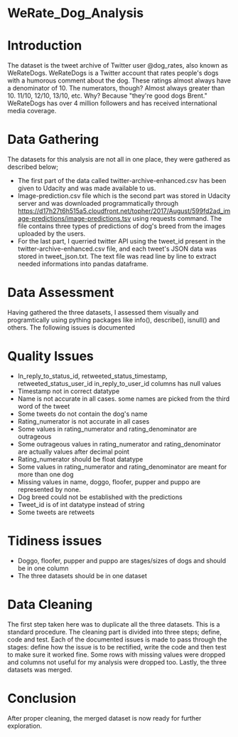 # WeRate_Dog_Analysis
# Introduction
The dataset is the tweet archive of Twitter user @dog_rates, also known as WeRateDogs. WeRateDogs is a Twitter account that rates people's dogs with a humorous comment about the dog. These ratings almost always have a denominator of 10. The numerators, though? Almost always greater than 10. 11/10, 12/10, 13/10, etc. Why? Because "they're good dogs Brent." WeRateDogs has over 4 million followers and has received international media coverage.
# Data Gathering
The datasets for this analysis are not all in one place, they were gathered as described below;

- The first part of the data called twitter-archive-enhanced.csv has been given to Udacity and was made available to us.
- Image-prediction.csv file which is the second part was stored in Udacity server and was downloaded programmatically through https://d17h27t6h515a5.cloudfront.net/topher/2017/August/599fd2ad_image-predictions/image-predictions.tsv using requests command. The file contains three types of predictions of dog's breed from the images uploaded by the users.
- For the last part, I querried twitter API using the tweet_id present in the twitter-archive-enhanced.csv file, and each tweet's JSON data was stored in tweet_json.txt. The text file was read line by line to extract needed informations into pandas dataframe.
# Data Assessment
Having gathered the three datasets, I assessed them visually and programtically using pything packages like info(), describe(), isnull() and others. The following issues is documented

# Quality Issues
- In_reply_to_status_id, retweeted_status_timestamp, retweeted_status_user_id in_reply_to_user_id columns has null values
- Timestamp not in correct datatype
- Name is not accurate in all cases. some names are picked from the third word of the tweet
- Some tweets do not contain the dog's name
- Rating_numerator is not accurate in all cases
- Some values in rating_numerator and rating_denominator are outrageous
- Some outrageous values in rating_numerator and rating_denominator are actually values after decimal point
- Rating_numerator should be float datatype
- Some values in rating_numerator and rating_denominator are meant for more than one dog
- Missing values in name, doggo, floofer, pupper and puppo are represented by none.
- Dog breed could not be established with the predictions
- Tweet_id is of int datatype instead of string
- Some tweets are retweets
# Tidiness issues
- Doggo, floofer, pupper and puppo are stages/sizes of dogs and should be in one column
- The three datasets should be in one dataset
# Data Cleaning
The first step taken here was to duplicate all the three datasets. This is a standard procedure. The cleaning part is divided into three steps; define, code and test. Each of the documented issues is made to pass through the stages: define how the issue is to be rectified, write the code and then test to make sure it worked fine. Some rows with missing values were dropped and columns not useful for my analysis were dropped too. Lastly, the three datasets was merged.

# Conclusion
After proper cleaning, the merged dataset is now ready for further exploration.
